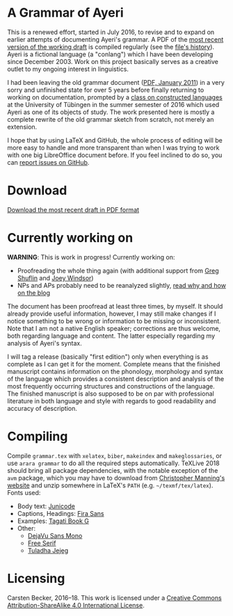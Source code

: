 A Grammar of Ayeri
==================

This is a renewed effort, started in July 2016, to revise and to expand on earlier attempts of documenting Ayeri's grammar. A PDF of the [most recent version of the working draft](https://rawgit.com/carbeck/ayerigrammar/master/grammar.pdf) is compiled regularly (see the [file's history](https://github.com/carbeck/ayerigrammar/commits/master/grammar.pdf)). Ayeri is a fictional language (a "conlang") which I have been developing since December 2003. Work on this project basically serves as a creative outlet to my ongoing interest in linguistics.

I had been leaving the old grammar document ([PDF, January 2011](https://rawgit.com/carbeck/ayerigrammar/master/misc/ayeri_grammar_2011.pdf)) in a very sorry and unfinished state for over 5 years before finally returning to working on documentation, prompted by a [class on constructed languages](http://www.sfs.uni-tuebingen.de/~abuch/16ss/conlang.html) at the University of Tübingen in the summer semester of 2016 which used Ayeri as one of its objects of study. The work presented here is mostly a complete rewrite of the old grammar sketch from scratch, not merely an extension.

I hope that by using LaTeX and GitHub, the whole process of editing will be more easy to handle and more transparent than when I was trying to work with one big LibreOffice document before. If you feel inclined to do so, you can [report issues on GitHub](https://github.com/carbeck/ayerigrammar/issues).

Download
========

[Download the most recent draft in PDF format](https://rawgit.com/carbeck/ayerigrammar/master/grammar.pdf)

Currently working on
====================

**WARNING**: This is work in progress! Currently working on:

* Proofreading the whole thing again (with additional support from [Greg Shuflin](https://github.com/neunenak) and [Joey Windsor](https://sites.google.com/view/joseph-windsor/))
* NPs and APs probably need to be reanalyzed slightly, [read why and how on the blog](https://ayeri.de/archives/7104)

The document has been proofread at least three times, by myself. It should already provide useful information, however, I may still make changes if I notice something to be wrong or information to be missing or inconsistent. Note that I am not a native English speaker; corrections are thus welcome, both regarding language and content. The latter especially regarding my analysis of Ayeri's syntax.

I will tag a release (basically "first edition") only when everything is as complete as I can get it for the moment. Complete means that the finished manuscript contains information on the phonology, morphology and syntax of the language which provides a consistent description and analysis of the most frequently occurring structures and constructions of the language. The finished manuscript is also supposed to be on par with professional literature in both language and style with regards to good readability and accuracy of description.

Compiling
=========

Compile `grammar.tex` with `xelatex`, `biber`, `makeindex` and `makeglossaries`, or use `arara grammar` to do all the required steps automatically. 
TeXLive 2018 should bring all package dependencies, with the notable exception of the `avm` package, which you may have to download from [Christopher Manning's website](http://nlp.stanford.edu/manning/tex/) and unzip somewhere in LaTeX's `PATH` (e.g. `~/texmf/tex/latex`). Fonts used:

* Body text: [Junicode](http://junicode.sourceforge.net/)
* Captions, Headings: [Fira Sans](https://carrois.com/typefaces/FiraSans/)
* Examples: [Tagati Book G](https://github.com/carbeck/tagatibookg)
* Other:
  * [DejaVu Sans Mono](http://dejavu-fonts.org/)
  * [Free Serif](https://www.gnu.org/software/freefont/)
  * [Tuladha Jejeg](https://sites.google.com/site/jawaunicode/main-page)

Licensing
=========

Carsten Becker, 2016–18. This work is licensed under a [Creative Commons Attribution-ShareAlike 4.0 International License](http://creativecommons.org/licenses/by-sa/4.0/).

